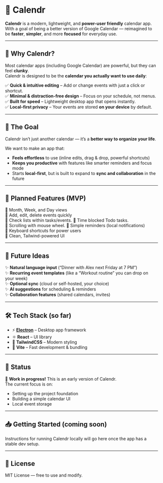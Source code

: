 # 📅 Calendr

**Calendr** is a modern, lightweight, and **power-user friendly** calendar app.  
With a goal of being a better version of Google Calendar — reimagined to be **faster**, **simpler**, and more **focused** for everyday use.

---

## 🌟 Why Calendr?

Most calendar apps (including Google Calendar) are powerful, but they can feel **clunky**.  
Calendr is designed to be the **calendar you actually want to use daily**:

✅ **Quick & intuitive editing** – Add or change events with just a click or shortcut.  
✅ **Minimal & distraction-free design** – Focus on your schedule, not menus.  
✅ **Built for speed** – Lightweight desktop app that opens instantly.  
✅ **Local-first privacy** – Your events are stored **on your device** by default.

---

## 🎯 The Goal

Calendr isn’t just another calendar — it’s a **better way to organize your life**.  

We want to make an app that:
- **Feels effortless** to use (inline edits, drag & drop, powerful shortcuts)
- **Keeps you productive** with features like smarter reminders and focus mode
- Starts **local-first**, but is built to expand to **sync and collaboration** in the future

---

## 🚀 Planned Features (MVP)

🔹 Month, Week, and Day views  
🔹 Add, edit, delete events quickly  
🔹 Check lists within tasks/events. 
🔹 Time blocked Todo tasks.   
🔹 Scrolling with mouse wheel. 
🔹 Simple reminders (local notifications)  
🔹 Keyboard shortcuts for power users  
🔹 Clean, Tailwind-powered UI

---

## 🌈 Future Ideas

✨ **Natural language input** (“Dinner with Alex next Friday at 7 PM”)  
✨ **Recurring event templates** (like a “Workout routine” you can drop on your week)  
✨ **Optional sync** (cloud or self-hosted, your choice)  
✨ **AI suggestions** for scheduling & reminders  
✨ **Collaboration features** (shared calendars, invites)

---

## 🛠 Tech Stack (so far)

- ⚡ **[Electron](https://electronjs.org/)** – Desktop app framework  
- ⚛️ **React** – UI library  
- 🎨 **TailwindCSS** – Modern styling  
- 🔧 **Vite** – Fast development & bundling

---

## 📌 Status

🚧 **Work in progress!** This is an early version of Calendr.  
The current focus is on:
- Setting up the project foundation
- Building a simple calendar UI
- Local event storage

---

## 📥 Getting Started (coming soon)

Instructions for running Calendr locally will go here once the app has a stable dev setup.

---

## 📜 License

MIT License — free to use and modify.
